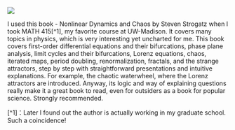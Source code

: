 ![](https://m.media-amazon.com/images/I/61WZn4nX2fL._AC_UF1000,1000_QL80_.jpg)

I used this book - Nonlinear Dynamics and Chaos by Steven Strogatz when I took MATH 415[^1], my favorite course at UW-Madison. It covers many topics in physics, which is very interesting yet uncharted for me. This book covers first-order differential equations and their bifurcations, phase plane analysis, limit cycles and their bifurcations, Lorenz equations, chaos, iterated maps, period doubling, renormalization, fractals, and the strange attractors, step by step with straightforward presentations and intuitive explanations. For example, the chaotic waterwheel, where the Lorenz attractors are introduced.
Anyway, its logic and way of explaining questions really make it a great book to read, even for outsiders as a book for popular science. Strongly recommended.

[^1]：Later I found out the author is actually working in my graduate school. Such a coincidence!

<script src="../widgets/a11y-m.js"></script>